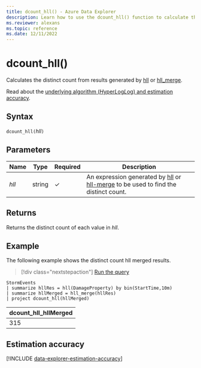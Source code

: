 ```yaml
---
title: dcount_hll() - Azure Data Explorer
description: Learn how to use the dcount_hll() function to calculate the distinct count from hyper log log (hll) intermediate calculation results.
ms.reviewer: alexans
ms.topic: reference
ms.date: 12/11/2022
---
```

# dcount_hll()

Calculates the distinct count from results generated by [hll](hll-aggfunction.md) or [hll_merge](hll-merge-aggfunction.md).

Read about the [underlying algorithm (*H*yper*L*og*L*og) and estimation accuracy](#estimation-accuracy).

## Syntax

`dcount_hll(`*hll*`)`

## Parameters

| Name | Type | Required | Description |
|--|--|--|--|
|*hll*|string|&check;| An expression generated by [hll](hll-aggfunction.md) or [hll-merge](hll-merge-aggfunction.md) to be used to find the distinct count.|

## Returns

Returns the distinct count of each value in *hll*.

## Example

The following example shows the distinct count hll merged results.

> [!div class="nextstepaction"]
> <a href="https://dataexplorer.azure.com/clusters/help/databases/Samples?query=H4sIAAAAAAAAAwsuyS/KdS1LzSsp5uWqUSguzc1NLMqsSlXIyMkJSi1WsAUxNFwScxPTUwOK8gtSi0oqNRWSKhWSMvM0gksSi0pCMnNTdQwNcjUx9PumFqWnpkCMiM8FcTQgpoKVFhTlZ6UmlyikJOeX5pXEg6yB69EEAKm9wyCXAAAA" target="_blank">Run the query</a>

```kusto
StormEvents
| summarize hllRes = hll(DamageProperty) by bin(StartTime,10m)
| summarize hllMerged = hll_merge(hllRes)
| project dcount_hll(hllMerged)
```

|dcount_hll_hllMerged|
|---|
|315|

## Estimation accuracy

[!INCLUDE [data-explorer-estimation-accuracy](../../includes/data-explorer-estimation-accuracy.md)]
